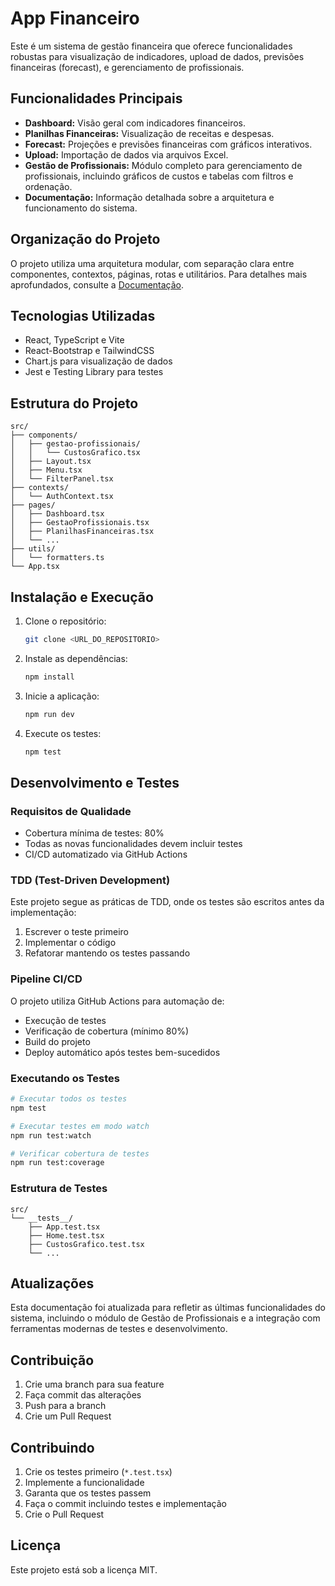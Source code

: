 # App Financeiro

Este é um sistema de gestão financeira que oferece funcionalidades robustas para visualização de indicadores, upload de dados, previsões financeiras (forecast), e gerenciamento de profissionais.

## Funcionalidades Principais

- **Dashboard:** Visão geral com indicadores financeiros.
- **Planilhas Financeiras:** Visualização de receitas e despesas.
- **Forecast:** Projeções e previsões financeiras com gráficos interativos.
- **Upload:** Importação de dados via arquivos Excel.
- **Gestão de Profissionais:** Módulo completo para gerenciamento de profissionais, incluindo gráficos de custos e tabelas com filtros e ordenação.
- **Documentação:** Informação detalhada sobre a arquitetura e funcionamento do sistema.

## Organização do Projeto

O projeto utiliza uma arquitetura modular, com separação clara entre componentes, contextos, páginas, rotas e utilitários. Para detalhes mais aprofundados, consulte a [Documentação](./docs/DOCUMENTACAO.md).

## Tecnologias Utilizadas

- React, TypeScript e Vite
- React-Bootstrap e TailwindCSS
- Chart.js para visualização de dados
- Jest e Testing Library para testes

## Estrutura do Projeto

```
src/
├── components/
│   ├── gestao-profissionais/
│   │   └── CustosGrafico.tsx
│   ├── Layout.tsx
│   ├── Menu.tsx
│   └── FilterPanel.tsx
├── contexts/
│   └── AuthContext.tsx
├── pages/
│   ├── Dashboard.tsx
│   ├── GestaoProfissionais.tsx
│   ├── PlanilhasFinanceiras.tsx
│   └── ...
├── utils/
│   └── formatters.ts
└── App.tsx
```

## Instalação e Execução

1. Clone o repositório:
   ```bash
   git clone <URL_DO_REPOSITORIO>
   ```
2. Instale as dependências:
   ```bash
   npm install
   ```
3. Inicie a aplicação:
   ```bash
   npm run dev
   ```
4. Execute os testes:
   ```bash
   npm test
   ```

## Desenvolvimento e Testes

### Requisitos de Qualidade
- Cobertura mínima de testes: 80%
- Todas as novas funcionalidades devem incluir testes
- CI/CD automatizado via GitHub Actions

### TDD (Test-Driven Development)
Este projeto segue as práticas de TDD, onde os testes são escritos antes da implementação:

1. Escrever o teste primeiro
2. Implementar o código
3. Refatorar mantendo os testes passando

### Pipeline CI/CD
O projeto utiliza GitHub Actions para automação de:
- Execução de testes
- Verificação de cobertura (mínimo 80%)
- Build do projeto
- Deploy automático após testes bem-sucedidos

### Executando os Testes
```bash
# Executar todos os testes
npm test

# Executar testes em modo watch
npm run test:watch

# Verificar cobertura de testes
npm run test:coverage
```

### Estrutura de Testes
```
src/
└── __tests__/
    ├── App.test.tsx
    ├── Home.test.tsx
    ├── CustosGrafico.test.tsx
    └── ...
```

## Atualizações

Esta documentação foi atualizada para refletir as últimas funcionalidades do sistema, incluindo o módulo de Gestão de Profissionais e a integração com ferramentas modernas de testes e desenvolvimento.

## Contribuição

1. Crie uma branch para sua feature
2. Faça commit das alterações
3. Push para a branch
4. Crie um Pull Request

## Contribuindo

1. Crie os testes primeiro (`*.test.tsx`)
2. Implemente a funcionalidade
3. Garanta que os testes passem
4. Faça o commit incluindo testes e implementação
5. Crie o Pull Request

## Licença
Este projeto está sob a licença MIT.
